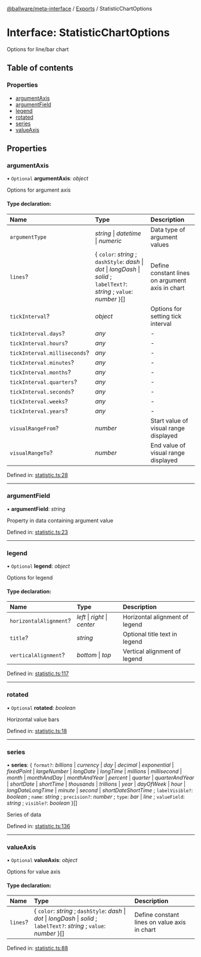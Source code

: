 [@ballware/meta-interface](../README.md) / [Exports](../modules.md) / StatisticChartOptions

# Interface: StatisticChartOptions

Options for line/bar chart

## Table of contents

### Properties

- [argumentAxis](statisticchartoptions.md#argumentaxis)
- [argumentField](statisticchartoptions.md#argumentfield)
- [legend](statisticchartoptions.md#legend)
- [rotated](statisticchartoptions.md#rotated)
- [series](statisticchartoptions.md#series)
- [valueAxis](statisticchartoptions.md#valueaxis)

## Properties

### argumentAxis

• `Optional` **argumentAxis**: *object*

Options for argument axis

#### Type declaration:

Name | Type | Description |
:------ | :------ | :------ |
`argumentType` | *string* \| *datetime* \| *numeric* | Data type of argument values   |
`lines`? | { `color`: *string* ; `dashStyle`: *dash* \| *dot* \| *longDash* \| *solid* ; `labelText?`: *string* ; `value`: *number*  }[] | Define constant lines on argument axis in chart   |
`tickInterval`? | *object* | Options for setting tick interval   |
`tickInterval.days`? | *any* | - |
`tickInterval.hours`? | *any* | - |
`tickInterval.milliseconds`? | *any* | - |
`tickInterval.minutes`? | *any* | - |
`tickInterval.months`? | *any* | - |
`tickInterval.quarters`? | *any* | - |
`tickInterval.seconds`? | *any* | - |
`tickInterval.weeks`? | *any* | - |
`tickInterval.years`? | *any* | - |
`visualRangeFrom`? | *number* | Start value of visual range displayed   |
`visualRangeTo`? | *number* | End value of visual range displayed   |

Defined in: [statistic.ts:28](https://github.com/ballware/ballware-client/blob/88ab695/packages/meta-interface/src/statistic.ts#L28)

___

### argumentField

• **argumentField**: *string*

Property in data containing argument value

Defined in: [statistic.ts:23](https://github.com/ballware/ballware-client/blob/88ab695/packages/meta-interface/src/statistic.ts#L23)

___

### legend

• `Optional` **legend**: *object*

Options for legend

#### Type declaration:

Name | Type | Description |
:------ | :------ | :------ |
`horizontalAlignment`? | *left* \| *right* \| *center* | Horizontal alignment of legend   |
`title`? | *string* | Optional title text in legend   |
`verticalAlignment`? | *bottom* \| *top* | Vertical alignment of legend   |

Defined in: [statistic.ts:117](https://github.com/ballware/ballware-client/blob/88ab695/packages/meta-interface/src/statistic.ts#L117)

___

### rotated

• `Optional` **rotated**: *boolean*

Horizontal value bars

Defined in: [statistic.ts:18](https://github.com/ballware/ballware-client/blob/88ab695/packages/meta-interface/src/statistic.ts#L18)

___

### series

• **series**: { `format?`: *billions* \| *currency* \| *day* \| *decimal* \| *exponential* \| *fixedPoint* \| *largeNumber* \| *longDate* \| *longTime* \| *millions* \| *millisecond* \| *month* \| *monthAndDay* \| *monthAndYear* \| *percent* \| *quarter* \| *quarterAndYear* \| *shortDate* \| *shortTime* \| *thousands* \| *trillions* \| *year* \| *dayOfWeek* \| *hour* \| *longDateLongTime* \| *minute* \| *second* \| *shortDateShortTime* ; `labelVisible?`: *boolean* ; `name`: *string* ; `precision?`: *number* ; `type`: *bar* \| *line* ; `valueField`: *string* ; `visible?`: *boolean*  }[]

Series of data

Defined in: [statistic.ts:136](https://github.com/ballware/ballware-client/blob/88ab695/packages/meta-interface/src/statistic.ts#L136)

___

### valueAxis

• `Optional` **valueAxis**: *object*

Options for value axis

#### Type declaration:

Name | Type | Description |
:------ | :------ | :------ |
`lines`? | { `color`: *string* ; `dashStyle`: *dash* \| *dot* \| *longDash* \| *solid* ; `labelText?`: *string* ; `value`: *number*  }[] | Define constant lines on value axis in chart   |

Defined in: [statistic.ts:88](https://github.com/ballware/ballware-client/blob/88ab695/packages/meta-interface/src/statistic.ts#L88)
